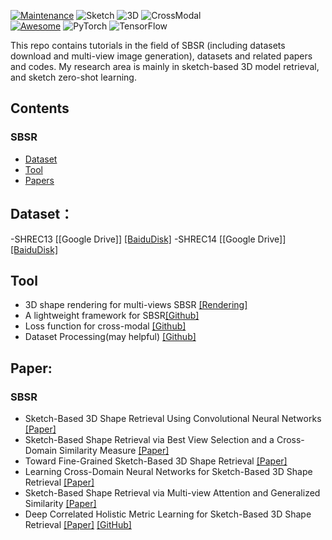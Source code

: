 [![Maintenance](https://img.shields.io/badge/Maintained%3F-yes-green.svg)](https://GitHub.com/Naereen/StrapDown.js/graphs/commit-activity)
![Sketch](https://img.shields.io/static/v1?label=<CV>&message=<Sketch>&color=<green>)
![3D](https://img.shields.io/static/v1?label=<CV>&message=<3D>&color=<green>)
![CrossModal](https://img.shields.io/static/v1?label=<CV>&message=<Cross-Modal>&color=<green>)  
[![Awesome](https://awesome.re/badge.svg)](https://awesome.re)
![PyTorch](https://img.shields.io/badge/PyTorch-%23EE4C2C.svg?style=for-the-badge&logo=PyTorch&logoColor=white#pic_center)
![TensorFlow](https://img.shields.io/badge/TensorFlow-%23FF6F00.svg?style=for-the-badge&logo=TensorFlow&logoColor=white)


This repo contains tutorials in the field of SBSR (including datasets download and multi-view image generation), datasets and related papers and codes. My research area is mainly in sketch-based 3D model retrieval, and sketch zero-shot learning.



## Contents

### SBSR
- [Dataset](#Dataset)
- [Tool](#tool)
- [Papers](#Paper)


## Dataset：
-SHREC13 [[Google Drive]] [[BaiduDisk]](https://pan.baidu.com/s/1ItGoBa0dF_S5P40OAr3vQg?pwd=whj9)
-SHREC14 [[Google Drive]] [[BaiduDisk]](https://pan.baidu.com/s/1T3GhuE-ULOTh88_4ZGYLag?pwd=drwx)



## Tool
- 3D shape rendering for multi-views SBSR [[Rendering]](https://github.com/twuilliam/shrec-sketches-helpers)
- A lightweight framework for SBSR[[Github]](https://github.com/garyzhao/Sketch3DToolkit)
- Loss function for cross-modal [[Github]](https://github.com/zhongzhh8/Cross-Modal-Retrieval)
- Dataset Processing(may helpful) [[Github]](https://github.com/2dshapesstructure/dataset-processing)
## Paper:
### SBSR

- Sketch-Based 3D Shape Retrieval Using Convolutional Neural Networks [[Paper]](https://www.cv-foundation.org/openaccess/content_cvpr_2015/papers/Wang_Sketch-Based_3D_Shape_2015_CVPR_paper.pdf)
- Sketch-Based Shape Retrieval via Best View Selection and a Cross-Domain Similarity Measure [[Paper]](https://ieeexplore.ieee.org/abstract/document/8960471)
- Toward Fine-Grained Sketch-Based 3D Shape Retrieval [[Paper]](https://ieeexplore.ieee.org/abstract/document/9573376)
- Learning Cross-Domain Neural Networks for Sketch-Based 3D Shape Retrieval [[Paper]](https://ojs.aaai.org/index.php/AAAI/article/view/10444)
- Sketch-Based Shape Retrieval via Multi-view Attention and Generalized Similarity [[Paper]](https://ieeexplore.ieee.org/abstract/document/8634713)
- Deep Correlated Holistic Metric Learning for Sketch-Based 3D Shape Retrieval [[Paper]](https://ieeexplore.ieee.org/abstract/document/8319427) [[GitHub]](https://github.com/csjinxie/Sketch-based-3D-shape-retrieval)

  



